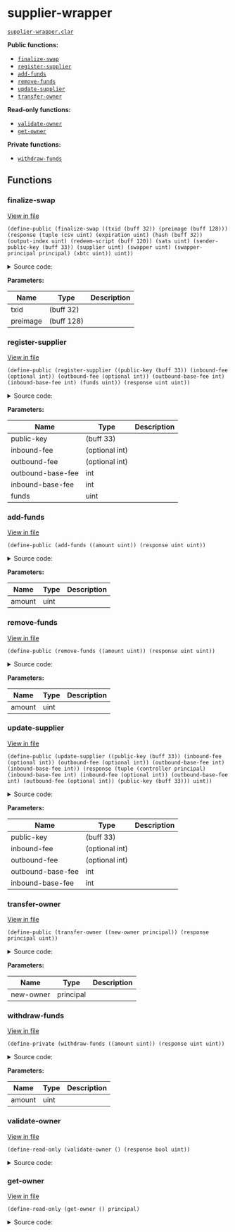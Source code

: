 
# supplier-wrapper

[`supplier-wrapper.clar`](../contracts/supplier-wrapper.clar)



**Public functions:**

- [`finalize-swap`](#finalize-swap)
- [`register-supplier`](#register-supplier)
- [`add-funds`](#add-funds)
- [`remove-funds`](#remove-funds)
- [`update-supplier`](#update-supplier)
- [`transfer-owner`](#transfer-owner)

**Read-only functions:**

- [`validate-owner`](#validate-owner)
- [`get-owner`](#get-owner)

**Private functions:**

- [`withdraw-funds`](#withdraw-funds)

## Functions

### finalize-swap

[View in file](../contracts/supplier-wrapper.clar#L6)

`(define-public (finalize-swap ((txid (buff 32)) (preimage (buff 128))) (response (tuple (csv uint) (expiration uint) (hash (buff 32)) (output-index uint) (redeem-script (buff 120)) (sats uint) (sender-public-key (buff 33)) (supplier uint) (swapper uint) (swapper-principal principal) (xbtc uint)) uint))`



<details>
  <summary>Source code:</summary>

```clarity
(define-public (finalize-swap (txid (buff 32)) (preimage (buff 128)))
  (let
    (
      (swap-resp (try! (contract-call? .bridge finalize-swap txid preimage)))
      (swap (try! (contract-call? .bridge get-full-inbound txid)))
      (sats (get sats swap))
      (xbtc (get xbtc swap))
      (fee (- sats xbtc))
      (updated-funds (try! (withdraw-funds fee)))
      (swapper (get swapper-principal swap))
    )
    ;; here, you can do special logic to move funds into a sub-protocol

    ;; refunding fees:
    (try! (as-contract (contract-call? 'SP3DX3H4FEYZJZ586MFBS25ZW3HZDMEW92260R2PR.Wrapped-Bitcoin transfer fee tx-sender swapper none)))
    (ok swap)
  )
)
```
</details>


**Parameters:**

| Name | Type | Description |
| --- | --- | --- |
| txid | (buff 32) |  |
| preimage | (buff 128) |  |

### register-supplier

[View in file](../contracts/supplier-wrapper.clar#L27)

`(define-public (register-supplier ((public-key (buff 33)) (inbound-fee (optional int)) (outbound-fee (optional int)) (outbound-base-fee int) (inbound-base-fee int) (funds uint)) (response uint uint))`



<details>
  <summary>Source code:</summary>

```clarity
(define-public (register-supplier
    (public-key (buff 33))
    (inbound-fee (optional int))
    (outbound-fee (optional int))
    (outbound-base-fee int)
    (inbound-base-fee int)
    (funds uint)
  )
  (begin
    (try! (validate-owner))
    (as-contract (contract-call? .bridge register-supplier public-key inbound-fee outbound-fee outbound-base-fee inbound-base-fee funds))
  )
)
```
</details>


**Parameters:**

| Name | Type | Description |
| --- | --- | --- |
| public-key | (buff 33) |  |
| inbound-fee | (optional int) |  |
| outbound-fee | (optional int) |  |
| outbound-base-fee | int |  |
| inbound-base-fee | int |  |
| funds | uint |  |

### add-funds

[View in file](../contracts/supplier-wrapper.clar#L41)

`(define-public (add-funds ((amount uint)) (response uint uint))`



<details>
  <summary>Source code:</summary>

```clarity
(define-public (add-funds (amount uint))
  (begin
    (try! (validate-owner))
    (as-contract (contract-call? .bridge add-funds amount))
  )
)
```
</details>


**Parameters:**

| Name | Type | Description |
| --- | --- | --- |
| amount | uint |  |

### remove-funds

[View in file](../contracts/supplier-wrapper.clar#L48)

`(define-public (remove-funds ((amount uint)) (response uint uint))`



<details>
  <summary>Source code:</summary>

```clarity
(define-public (remove-funds (amount uint))
  (begin
    (try! (validate-owner))
    (as-contract (contract-call? .bridge remove-funds amount))
  )
)
```
</details>


**Parameters:**

| Name | Type | Description |
| --- | --- | --- |
| amount | uint |  |

### update-supplier

[View in file](../contracts/supplier-wrapper.clar#L55)

`(define-public (update-supplier ((public-key (buff 33)) (inbound-fee (optional int)) (outbound-fee (optional int)) (outbound-base-fee int) (inbound-base-fee int)) (response (tuple (controller principal) (inbound-base-fee int) (inbound-fee (optional int)) (outbound-base-fee int) (outbound-fee (optional int)) (public-key (buff 33))) uint))`



<details>
  <summary>Source code:</summary>

```clarity
(define-public (update-supplier
    (public-key (buff 33))
    (inbound-fee (optional int))
    (outbound-fee (optional int))
    (outbound-base-fee int)
    (inbound-base-fee int)
  )
  (begin
    (try! (validate-owner))
    (try! (as-contract (contract-call? .bridge update-supplier-fees inbound-fee outbound-fee outbound-base-fee inbound-base-fee)))
    (as-contract (contract-call? .bridge update-supplier-public-key public-key))
  )
)
```
</details>


**Parameters:**

| Name | Type | Description |
| --- | --- | --- |
| public-key | (buff 33) |  |
| inbound-fee | (optional int) |  |
| outbound-fee | (optional int) |  |
| outbound-base-fee | int |  |
| inbound-base-fee | int |  |

### transfer-owner

[View in file](../contracts/supplier-wrapper.clar#L69)

`(define-public (transfer-owner ((new-owner principal)) (response principal uint))`



<details>
  <summary>Source code:</summary>

```clarity
(define-public (transfer-owner (new-owner principal))
  (begin
    (try! (validate-owner))
    (var-set owner new-owner)
    (ok new-owner)
  )
)
```
</details>


**Parameters:**

| Name | Type | Description |
| --- | --- | --- |
| new-owner | principal |  |

### withdraw-funds

[View in file](../contracts/supplier-wrapper.clar#L79)

`(define-private (withdraw-funds ((amount uint)) (response uint uint))`



<details>
  <summary>Source code:</summary>

```clarity
(define-private (withdraw-funds (amount uint))
  (as-contract (contract-call? .bridge remove-funds amount))
)
```
</details>


**Parameters:**

| Name | Type | Description |
| --- | --- | --- |
| amount | uint |  |

### validate-owner

[View in file](../contracts/supplier-wrapper.clar#L85)

`(define-read-only (validate-owner () (response bool uint))`



<details>
  <summary>Source code:</summary>

```clarity
(define-read-only (validate-owner)
  (if (is-eq contract-caller (get-owner))
    (ok true)
    ERR_UNAUTHORIZED
  )
)
```
</details>




### get-owner

[View in file](../contracts/supplier-wrapper.clar#L92)

`(define-read-only (get-owner () principal)`



<details>
  <summary>Source code:</summary>

```clarity
(define-read-only (get-owner) (var-get owner))
```
</details>



